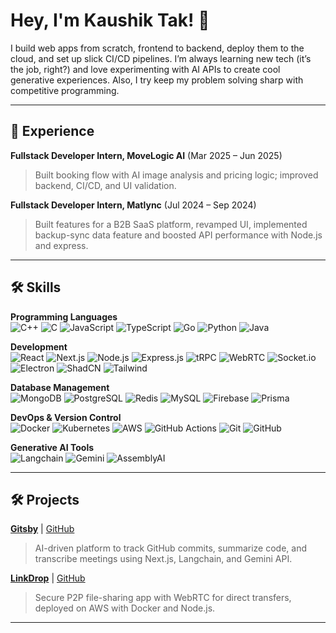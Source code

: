 # Hey, I'm Kaushik Tak! 👋

I build web apps from scratch, frontend to backend, deploy them to the cloud, and set up slick CI/CD pipelines. I’m always learning new tech (it’s the job, right?) and love experimenting with AI APIs to create cool generative experiences. Also, I try keep my problem solving sharp with competitive programming.

---

## 💼 Experience
 **Fullstack Developer Intern, MoveLogic AI** (Mar 2025 – Jun 2025)  
 > Built booking flow with AI image analysis and pricing logic; improved backend, CI/CD, and UI validation.

 **Fullstack Developer Intern, Matlync** (Jul 2024 – Sep 2024)  
 > Built features for a B2B SaaS platform, revamped UI, implemented backup-sync data feature and boosted API performance with Node.js and express.
  

---

## 🛠️ Skills

**Programming Languages**  
![C++](https://img.shields.io/badge/-C++-00599C?logo=c%2B%2B) ![C](https://img.shields.io/badge/-C-A8B9CC?logo=c) ![JavaScript](https://img.shields.io/badge/-JavaScript-F7DF1E?logo=javascript) ![TypeScript](https://img.shields.io/badge/-TypeScript-3178C6?logo=typescript) ![Go](https://img.shields.io/badge/-Go-00ADD8?logo=go) ![Python](https://img.shields.io/badge/-Python-3776AB?logo=python) ![Java](https://img.shields.io/badge/-Java-007396?logo=java)

**Development**  
![React](https://img.shields.io/badge/-React-61DAFB?logo=react) ![Next.js](https://img.shields.io/badge/-Next.js-000000?logo=next.js) ![Node.js](https://img.shields.io/badge/-Node.js-339933?logo=node.js) ![Express.js](https://img.shields.io/badge/-Express.js-000000?logo=express) ![tRPC](https://img.shields.io/badge/-tRPC-2596BE?logo=trpc) ![WebRTC](https://img.shields.io/badge/-WebRTC-333333?logo=webrtc) ![Socket.io](https://img.shields.io/badge/-Socket.io-010101?logo=socket.io) ![Electron](https://img.shields.io/badge/-Electron-47848F?logo=electron) ![ShadCN](https://img.shields.io/badge/-ShadCN-000000?logo=shadcn/ui) ![Tailwind](https://img.shields.io/badge/-Tailwind-06B6D4?logo=tailwind-css)

**Database Management**  
![MongoDB](https://img.shields.io/badge/-MongoDB-47A248?logo=mongodb) ![PostgreSQL](https://img.shields.io/badge/-PostgreSQL-4169E1?logo=postgresql) ![Redis](https://img.shields.io/badge/-Redis-DC382D?logo=redis) ![MySQL](https://img.shields.io/badge/-MySQL-4479A1?logo=mysql) ![Firebase](https://img.shields.io/badge/-Firebase-FFCA28?logo=firebase) ![Prisma](https://img.shields.io/badge/-Prisma-2D3748?logo=prisma)

**DevOps & Version Control**  
![Docker](https://img.shields.io/badge/-Docker-2496ED?logo=docker) ![Kubernetes](https://img.shields.io/badge/-Kubernetes-326CE5?logo=kubernetes) ![AWS](https://img.shields.io/badge/-AWS-232F3E?logo=amazon-aws) ![GitHub Actions](https://img.shields.io/badge/-GitHub%20Actions-2088FF?logo=github-actions) ![Git](https://img.shields.io/badge/-Git-F05032?logo=git) ![GitHub](https://img.shields.io/badge/-GitHub-181717?logo=github)

**Generative AI Tools**  
![Langchain](https://img.shields.io/badge/-Langchain-1C3C3C?logo=langchain) ![Gemini](https://img.shields.io/badge/-Gemini-8E75B2?logo=google) ![AssemblyAI](https://img.shields.io/badge/-AssemblyAI-000000?logo=assemblyai)

---

## 🛠️ Projects
**[Gitsby](https://gitsby-psi.vercel.app/)** | [GitHub](https://github.com/kaushiktak19/gitsby)  
  > AI-driven platform to track GitHub commits, summarize code, and transcribe meetings using Next.js, Langchain, and Gemini API. 
   
**[LinkDrop](https://link-drop.vercel.app/)** | [GitHub](https://github.com/kaushiktak19/linkDrop)  
  > Secure P2P file-sharing app with WebRTC for direct transfers, deployed on AWS with Docker and Node.js.  

--- 
